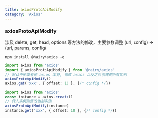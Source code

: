 ```yaml
---
title: axiosProtoApiModify
category: 'Axios'
---
```


### axiosProtoApiModify

涉及 delete, get, head, options 等方法的修改，主要参数调整 (url, config) -> (url, params, config)

`npm install @hairy/axios -g`

~~~typescript
import axios from 'axios'
import { axiosProtoApiModify } from '@hairy/axios'
// 默认不传或者传 axios 本身, 修改 axios 以及之后创建的所有实例
axiosProtoApiModify()
axios.get('xxx', { offset: 10 }, {/* config */})
~~~

~~~typescript
import axios from 'axios'
const instance = axios.create()
// 传入实例则修改当前实例
axiosProtoApiModify(instance)
instance.get('xxx', { offset: 10 }, {/* config */})
~~~